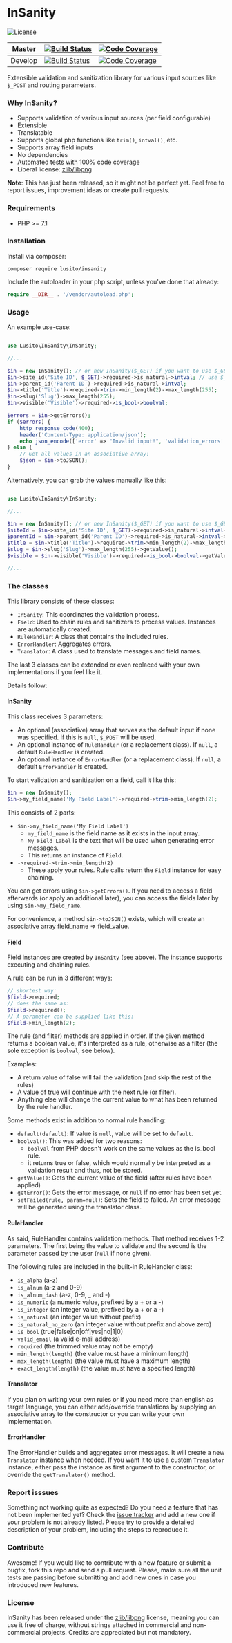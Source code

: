 # InSanity

[![License](https://img.shields.io/badge/License-zlib/libpng-blue.svg)](https://github.com/Lusito/insanity/blob/master/LICENSE)


|Master|[![Build Status](https://travis-ci.org/Lusito/insanity.svg?branch=master)](https://travis-ci.org/Lusito/insanity)|[![Code Coverage](https://coveralls.io/repos/github/Lusito/insanity/badge.svg?branch=master)](https://coveralls.io/github/Lusito/insanity)|
|---|---|---|
|Develop|[![Build Status](https://travis-ci.org/Lusito/insanity.svg?branch=develop)](https://travis-ci.org/Lusito/insanity)|[![Code Coverage](https://coveralls.io/repos/github/Lusito/insanity/badge.svg?branch=develop)](https://coveralls.io/github/Lusito/insanity)|

Extensible validation and sanitization library for various input sources like `$_POST` and routing parameters.

### Why InSanity?

- Supports validation of various input sources (per field configurable)
- Extensible
- Translatable
- Supports global php functions like `trim()`, `intval()`, etc.
- Supports array field inputs
- No dependencies
- Automated tests with 100% code coverage
- Liberal license: [zlib/libpng](https://github.com/Lusito/insanity/blob/master/LICENSE)

**Note**: This has just been released, so it might not be perfect yet. Feel free to report issues, improvement ideas or create pull requests.

### Requirements
- PHP >= 7.1

### Installation

Install via composer:

```composer require lusito/insanity```

Include the autoloader in your php script, unless you've done that already:

```php
require __DIR__ . '/vendor/autoload.php';
```

### Usage 

An example use-case:
```php

use Lusito\InSanity\InSanity;

//...

$in = new InSanity(); // or new InSanity($_GET) if you want to use $_GET as default instead of $_POST.
$in->site_id('Site ID', $_GET)->required->is_natural->intval; // use $_GET as input instead of $_POST for this field
$in->parent_id('Parent ID')->required->is_natural->intval;
$in->title('Title')->required->trim->min_length(2)->max_length(255);
$in->slug('Slug')->max_length(255);
$in->visible('Visible')->required->is_bool->boolval;

$errors = $in->getErrors();
if ($errors) {
    http_response_code(400);
    header('Content-Type: application/json');
    echo json_encode(['error' => "Invalid input!", 'validation_errors' => $errors], JSON_UNESCAPED_SLASHES);
} else {
    // Get all values in an associative array:
    $json = $in->toJSON();
}
```

Alternatively, you can grab the values manually like this:

```php

use Lusito\InSanity\InSanity;

//...

$in = new InSanity(); // or new InSanity($_GET) if you want to use $_GET as default instead of $_POST.
$siteId = $in->site_id('Site ID', $_GET)->required->is_natural->intval->getValue(); // use $_GET as input instead of $_POST for this field
$parentId = $in->parent_id('Parent ID')->required->is_natural->intval->getValue();
$title = $in->title('Title')->required->trim->min_length(2)->max_length(255)->getValue();
$slug = $in->slug('Slug')->max_length(255)->getValue();
$visible = $in->visible('Visible')->required->is_bool->boolval->getValue();

//...
```

### The classes

This library consists of these classes:
- `InSanity`: This coordinates the validation process.
- `Field`: Used to chain rules and sanitizers to process values. Instances are automatically created.
- `RuleHandler`: A class that contains the included rules.
- `ErrorHandler`: Aggregates errors.
- `Translator`: A class used to translate messages and field names.

The last 3 classes can be extended or even replaced with your own implementations if you feel like it.

Details follow:

#### InSanity

This class receives 3 parameters:

- An optional (associative) array that serves as the default input if none was specified. If this is `null`, `$_POST` will be used.
- An optional instance of `RuleHandler` (or a replacement class). If `null`, a default `RuleHandler` is created.
- An optional instance of `ErrorHandler` (or a replacement class). If `null`, a default `ErrorHandler` is created.

To start validation and sanitization on a field, call it like this:

```php
$in = new InSanity();
$in->my_field_name('My Field Label')->required->trim->min_length(2);
```

This consists of 2 parts:
- `$in->my_field_name('My Field Label')`
  - `my_field_name` is the field name as it exists in the input array.
  - `My Field Label` is the text that will be used when generating error messages.
  - This returns an instance of `Field`.
- `->required->trim->min_length(2)`
  - These apply your rules. Rule calls return the `Field` instance for easy chaining.

You can get errors using `$in->getErrors()`. If you need to access a field afterwards (or apply an additional later), you can access the fields later by using `$in->my_field_name`.

For convenience, a method `$in->toJSON()` exists, which will create an associative array field_name => field_value.

#### Field

Field instances are created by `InSanity` (see above). The instance supports executing and chaining rules.

A rule can be run in 3 different ways:

```php
// shortest way:
$field->required;
// does the same as:
$field->required();
// A parameter can be supplied like this:
$field->min_length(2);
```

The rule (and filter) methods are applied in order. If the given method returns a boolean value, it's interpreted as a rule, otherwise as a filter (the sole exception is `boolval`, see below). 

Examples:

- A return value of false will fail the validation (and skip the rest of the rules)
- A value of true will continue with the next rule (or filter).
- Anything else will change the current value to what has been returned by the rule handler.

Some methods exist in addition to normal rule handling:

- `default(default)`: If value is `null`, value will be set to `default`.
- `boolval()`: This was added for two reasons:
  - `boolval` from PHP doesn't work on the same values as the is_bool rule.
  - it returns true or false, which would normally be interpreted as a validation result and thus, not be stored.
- `getValue()`: Gets the current value of the field (after rules have been applied)
- `getError()`: Gets the error message, or `null` if no error has been set yet.
- `setFailed(rule, param=null)`: Sets the field to failed. An error message will be generated using the translator class.

#### RuleHandler

As said, RuleHandler contains validation methods.
That method receives 1-2 parameters. The first being the value to validate and the second is the parameter passed by the user (`null` if none given).

The following rules are included in the built-in RuleHandler class:
- `is_alpha` (a-z)
- `is_alnum` (a-z and 0-9)
- `is_alnum_dash` (a-z, 0-9, _ and -)
- `is_numeric` (a numeric value, prefixed by a + or a -)
- `is_integer` (an integer value, prefixed by a + or a -)
- `is_natural` (an integer value without prefix)
- `is_natural_no_zero` (an integer value without prefix and above zero)
- `is_bool` (true|false|on|off|yes|no|1|0)
- `valid_email` (a valid e-mail address)
- `required` (the trimmed value may not be empty)
- `min_length(length)` (the value must have a minimum length)
- `max_length(length)` (the value must have a maximum length)
- `exact_length(length)` (the value must have a specified length)


#### Translator

If you plan on writing your own rules or if you need more than english as target language, you can either add/override translations by supplying an associative array to the constructor or you can write your own implementation.

#### ErrorHandler

The ErrorHandler builds and aggregates error messages. It will create a new `Translator` instance when needed. If you want it to use a custom `Translator` instance, either pass the instance as first argument to the constructor, or override the `getTranslator()` method.

### Report isssues

Something not working quite as expected? Do you need a feature that has not been implemented yet? Check the [issue tracker](https://github.com/Lusito/insanity/issues) and add a new one if your problem is not already listed. Please try to provide a detailed description of your problem, including the steps to reproduce it.

### Contribute

Awesome! If you would like to contribute with a new feature or submit a bugfix, fork this repo and send a pull request. Please, make sure all the unit tests are passing before submitting and add new ones in case you introduced new features.

### License

InSanity has been released under the [zlib/libpng](https://github.com/Lusito/insanity/blob/master/LICENSE) license, meaning you
can use it free of charge, without strings attached in commercial and non-commercial projects. Credits are appreciated but not mandatory.
